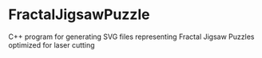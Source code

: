 # FractalJigsawPuzzle
C++ program for generating SVG files representing Fractal Jigsaw Puzzles optimized for laser cutting
